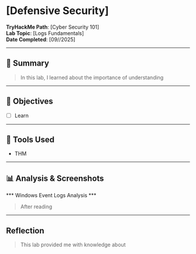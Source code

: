 # [Defensive Security]

**TryHackMe Path**: [Cyber Security 101]  
**Lab Topic**: [Logs Fundamentals]  
**Date Completed**: [09//2025]

---

## 🧠 Summary

> In this lab, I learned about the importance of understanding 

---

## 🎯 Objectives
- [ ] Learn 

---

## 🧰 Tools Used
- THM 
  
---

## 📊 Analysis & Screenshots

*** Windows Event Logs Analysis ***

> After reading 

---

## Reflection

> This lab provided me with knowledge about 
